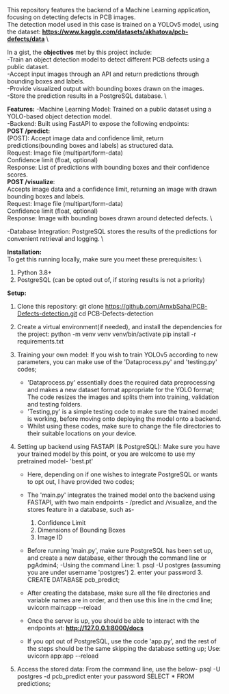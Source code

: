 This repository features the backend of a Machine Learning application, focusing on detecting defects in PCB images. \
The detection model used in this case is trained on a YOLOv5 model, using the dataset: **https://www.kaggle.com/datasets/akhatova/pcb-defects/data** \

In a gist, the **objectives** met by this project include:\
-Train an object detection model to detect different PCB defects using a public dataset.\
-Accept input images through an API and return predictions through bounding boxes and labels.\
-Provide visualized output with bounding boxes drawn on the images.\
-Store the prediction results in a PostgreSQL database. \

**Features:**
-Machine Learning Model: Trained on a public dataset using a YOLO-based object detection model. \
-Backend: Built using FastAPI to expose the following endpoints: \
          **POST /predict:** \
          (POST): Accept image data and confidence limit, return predictions(bounding boxes and labels) as structured data. \
          Request: Image file (multipart/form-data) \
                  Confidence limit (float, optional) \
          Response: List of predictions with bounding boxes and their confidence scores. \
          **POST /visualize**: \
          Accepts image data and a confidence limit, returning an image with drawn bounding boxes and labels. \
           Request: Image file (multipart/form-data) \
                  Confidence limit (float, optional) \
          Response: Image with bounding boxes drawn around detected defects. \
          
-Database Integration: PostgreSQL stores the results of the predictions for convenient retrieval and logging. \

**Installation:** \
To get this running locally, make sure you meet these prerequisites: \
1. Python 3.8+
2. PostgreSQL (can be opted out of, if storing results is not a priority)

**Setup:**
1. Clone this repository:
   git clone https://github.com/ArnxbSaha/PCB-Defects-detection.git
   cd PCB-Defects-detection

2. Create a virtual environment(if needed), and install the dependencies for the project:
   python -m venv venv
   venv/bin/activate
   pip install -r requirements.txt
   
3. Training your own model:
   If you wish to train YOLOv5 according to new parameters, you can make use of the 'Dataprocess.py' and 'testing.py' codes;
   - 'Dataprocess.py' essentially does the required data preprocessing and makes a new dataset format appropriate for the YOLO format;
     The code resizes the images and splits them into training, validation and testing folders.
   - 'Testing,py' is a simple testing code to make sure the trained model is working, before moving onto deploying the model onto a backend.
   - Whilst using these codes, make sure to change the file directories to their suitable locations on your device.
     
4. Setting up backend using FASTAPI (& PostgreSQL):
   Make sure you have your trained model by this point, or you are welcome to use my pretrained model- 'best.pt'
   - Here, depending on if one wishes to integrate PostgreSQL or wants to opt out, I have provided two codes;
   - The 'main.py' integrates the trained model onto the backend using FASTAPI, with two main endpoints - /predict and /visualize, and the stores feature in a database, such as-
       1. Confidence Limit
       2. Dimensions of Bounding Boxes
       3. Image ID
   - Before running 'main.py', make sure PostgreSQL has been set up, and create a new database, either through the command line or pgAdmin4;
       -Using the command Line:
         1. psql -U postgres (assuming you are under username 'postgres')
         2. enter your password
         3. CREATE DATABASE pcb_predict;
    - After creating the database, make sure all the file directories and variable names are in order, and then use this line in the cmd line;
      uvicorn main:app --reload
    - Once the server is up, you should be able to interact with the endpoints at: **http://127.0.0.1:8000/docs**
      
    -  If you opt out of PostgreSQL, use the code 'app.py', and the rest of the steps should be the same skipping the database setting up;
      Use: uvicorn app:app --reload

 5. Access the stored data:
    From the command line, use the below-
      psql -U postgres -d pcb_predict
      enter your password
      SELECT * FROM predictions;


   

   

   
